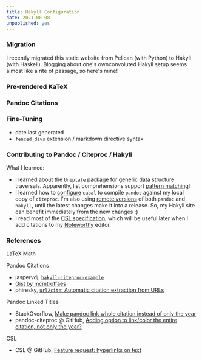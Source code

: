 ```yaml
---
title: Hakyll Configuration
date: 2021-08-08
unpublished: yes
---
```


### Migration

I recently migrated this static website from Pelican (with Python) to Hakyll (with Haskell).  Blogging about one's ownconvoluted Hakyll setup seems almost like a rite of passage, so here's mine!

### Pre-rendered KaTeX

### Pandoc Citations

### Fine-Tuning

* date last generated
* `fenced_divs` extension / markdown directive syntax

### Contributing to Pandoc / Citeproc / Hakyll

What I learned:

* I learned about the [`Uniplate` package](https://hackage.haskell.org/package/uniplate) for generic data structure traversals.  Apparently, list comprehensions support [pattern matching](https://en.wikibooks.org/wiki/Haskell/Pattern_matching#List_comprehensions)!
* I learned how to [configure](https://cabal.readthedocs.io/en/3.4/nix-local-build.html#developing-multiple-packages) `cabal` to compile `pandoc` against my local copy of `citeproc`.  I'm also using [remote versions](https://cabal.readthedocs.io/en/3.4/cabal-projecthtml#specifying-packages-from-remote-version-control-locations) of both `pandoc` and `hakyll`, until the latest changes make it into a release.  So, my Hakyll site can benefit immediately from the new changes :)
* I read most of the [CSL specification](https://docs.citationstyles.org/en/stable/specification.html), which will be useful later when I add citations to my [Noteworthy](https://github.com/benrbray/noteworthy) editor.

### References

LaTeX Math

Pandoc Citations

* jaspervdj, [`hakyll-citeproc-example`](https://github.com/jaspervdj/hakyll-citeproc-example)
* [Gist by mcmtroffaes](https://github.com/mcmtroffaes/homepage/blob/master/posts/2015-01-09-hakyll-and-bibtex.markdown)
* phiresky, [`url2cite`:  Automatic citation extraction from URLs](https://phiresky.github.io/blog/2019/pandoc-url2cite/) 

Pandoc Linked Titles

* StackOverflow, [Make pandoc link whole citation instead of only the year](https://stackoverflow.com/questions/45513465/make-pandoc-link-whole-citation-instead-of-only-the-year)
* pandoc-citeproc @ GitHub, [Adding option to link/color the entire citation, not only the year?](https://github.com/jgm/pandoc-citeproc/issues/268)

CSL

* CSL @ GitHub, [Feature request: hyperlinks on text](https://github.com/citation-style-language/documentation/issues/76)
